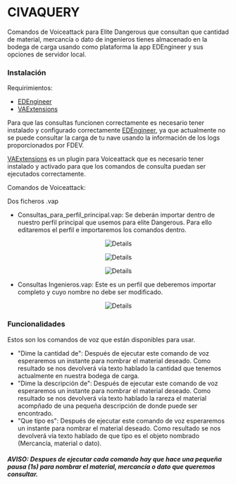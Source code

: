 # CIVAQUERY
Comandos de Voiceattack para Elite Dangerous que consultan que cantidad de material, mercancía o dato de ingenieros tienes 
almacenado en la bodega de carga usando como plataforma la app EDEngineer y sus opciones de servidor local.

### Instalación

Requirimientos:

- [EDEngineer](https://github.com/msarilar/EDEngineer)
- [VAExtensions](https://github.com/Antaniserse/VAExtensions)

Para que las consultas funcionen correctamente es necesario tener instalado y configurado correctamente [EDEngineer](https://github.com/msarilar/EDEngineer), ya que actualmente no se puede consultar la carga de tu nave usando la información de los logs proporcionados por FDEV.

[VAExtensions](https://github.com/Antaniserse/VAExtensions) es un plugin para Voiceattack que es necesario tener instalado y activado para que los comandos de consulta puedan ser ejecutados correctamente.

Comandos de Voiceattack:

Dos ficheros .vap

- Consultas_para_perfil_principal.vap: Se deberán importar dentro de nuestro perfil principal que usemos para elite Dangerous. Para ello editaremos el perfil e importaremos los comandos dentro.

<p align="center">
  <img src="https://s16.postimg.org/bmm1ikqfp/edit_main_profile.png" alt="Details"/>
</p>
<p align="center">
  <img src="https://s16.postimg.org/raru33vf9/import_commands.pngg" alt="Details"/>
</p>
<p align="center">
  <img src="https://s16.postimg.org/8tstyjq39/import_commands_2.png" alt="Details"/>
</p>

- Consultas Ingenieros.vap: Este es un perfil que deberemos importar completo y cuyo nombre no debe ser modificado.

<p align="center">
  <img src="https://s16.postimg.org/bdt26e311/import_profile.png" alt="Details"/>
</p>

### Funcionalidades

Estos son los comandos de voz que están disponibles para usar.

- "Dime la cantidad de": Después de ejecutar este comando de voz esperaremos un instante para nombrar el material deseado. Como resultado se nos devolverá vía texto hablado la cantidad que tenemos actualmente en nuestra bodega de carga.
- "Dime la descripción de": Después de ejecutar este comando de voz esperaremos un instante para nombrar el material deseado. Como resultado se nos devolverá vía texto hablado la rareza el material acompñado de una pequeña descripción de donde puede ser encontrado.
- "Que tipo es": Después de ejecutar este comando de voz esperaremos un instante para nombrar el material deseado. Como resultado se nos devolverá vía texto hablado de que tipo es el objeto nombrado (Mercancía, material o dato).

##### **AVISO:** Despues de ejecutar cada comando hay que hace una pequeña pausa (1s) para nombrar el material, mercancía o dato que queremos consultar.
